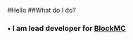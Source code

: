 #Hello
##What do I do?
  ### &bull; I am lead developer for [BlockMC][blockmc]

[blockmc]: http://blockmc.us
